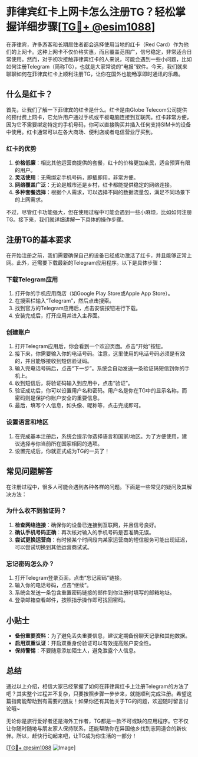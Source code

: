 # 菲律宾红卡上网卡怎么注册TG？轻松掌握详细步骤[[TG💪+ @esim1088](https://t.me/s/esim1088)]

在菲律宾，许多游客和长期居住者都会选择使用当地的红卡（Red Card）作为他们的上网卡。这种上网卡不仅价格实惠，而且覆盖范围广，信号稳定，非常适合日常使用。然而，对于初次接触菲律宾红卡的人来说，可能会遇到一些小问题，比如如何注册Telegram（简称TG），也就是大家常说的“电报”软件。今天，我们就来聊聊如何在菲律宾红卡上顺利注册TG，让你在国外也能畅享即时通讯的乐趣。

## 什么是红卡？

首先，让我们了解一下菲律宾的红卡是什么。红卡是由Globe Telecom公司提供的预付费上网卡，它允许用户通过手机或平板电脑连接到互联网。红卡非常方便，因为它不需要绑定特定的手机号码，你可以直接购买并插入任何支持SIM卡的设备中使用。红卡通常可以在各大商场、便利店或者电信营业厅买到。

### 红卡的优势

1. **价格低廉**：相比其他运营商提供的套餐，红卡的价格更加亲民，适合预算有限的用户。
2. **灵活使用**：无需绑定手机号码，即插即用，非常方便。
3. **网络覆盖广泛**：无论是城市还是乡村，红卡都能提供稳定的网络连接。
4. **多种套餐选择**：根据个人需求，可以选择不同的数据流量包，满足不同场景下的上网需求。

不过，尽管红卡功能强大，但在使用过程中可能会遇到一些小麻烦，比如如何注册TG。接下来，我们就详细讲解一下具体的操作步骤。

## 注册TG的基本要求

在开始注册之前，我们需要确保自己的设备已经成功激活了红卡，并且能够正常上网。此外，还需要下载最新的Telegram应用程序。以下是具体步骤：

### 下载Telegram应用

1. 打开你的手机应用商店（如Google Play Store或Apple App Store）。
2. 在搜索栏输入“Telegram”，然后点击搜索。
3. 找到官方的Telegram应用后，点击安装按钮进行下载。
4. 安装完成后，打开应用并进入主界面。

### 创建账户

1. 打开Telegram应用后，你会看到一个欢迎页面。点击“开始”按钮。
2. 接下来，你需要输入你的电话号码。注意，这里使用的电话号码必须是有效的，并且能够接收到短信验证码。
3. 输入完电话号码后，点击“下一步”。系统会自动发送一条验证码短信到你的手机上。
4. 收到短信后，将验证码输入到应用中，点击“验证”。
5. 验证成功后，你可以设置用户名和密码。用户名是你在TG中的显示名称，而密码则是保护你账户安全的重要信息。
6. 最后，填写个人信息，如头像、昵称等，点击完成即可。

### 设置语言和地区

1. 在完成基本注册后，系统会提示你选择语言和国家/地区。为了方便使用，建议选择与你当前所在国家相同的选项。
2. 设置完成后，你就正式成为TG的一员了！

## 常见问题解答

在注册过程中，很多人可能会遇到各种各样的问题。下面是一些常见的疑问及其解决方法：

### 为什么收不到验证码？

1. **检查网络连接**：确保你的设备已连接到互联网，并且信号良好。
2. **确认手机号码正确**：再次核对输入的手机号码是否准确无误。
3. **尝试更换运营商**：有时候某个时间段内某家运营商的短信服务可能出现延迟，可以尝试切换到其他运营商试试。

### 忘记密码怎么办？

1. 打开Telegram登录页面，点击“忘记密码”链接。
2. 输入你的电话号码，点击“继续”。
3. 系统会发送一条包含重置密码链接的邮件到你注册时填写的邮箱地址。
4. 登录邮箱查看邮件，按照指示操作即可找回密码。

## 小贴士

- **备份重要资料**：为了避免丢失重要信息，建议定期备份聊天记录和其他数据。
- **启用双重认证**：开启双重身份验证可以有效提高账户安全性。
- **保持警惕**：不要随意添加陌生人，避免泄露个人信息。

## 总结

通过以上介绍，相信大家已经掌握了如何在菲律宾红卡上注册Telegram的方法了吧？其实整个过程并不复杂，只要按照步骤一步步来，就能顺利完成注册。希望这篇指南能帮助到有需要的朋友！如果你还有其他关于TG的问题，欢迎随时留言讨论哦~

无论你是旅行爱好者还是海外工作者，TG都是一款不可或缺的应用程序。它不仅让你随时随地与朋友家人保持联系，还能帮助你在异国他乡找到志同道合的新伙伴。所以，赶快行动起来吧，让TG成为你生活的一部分！

[[TG💪+ @esim1088](https://t.me/s/esim1088) ![Image](https://i.postimg.cc/4NQfJmqS/Snipaste-2025-05-13-00-14-12.png)]